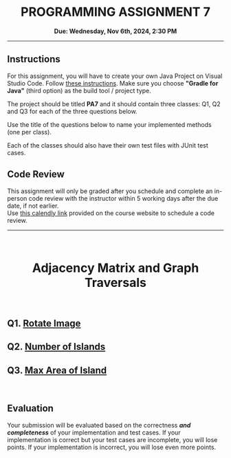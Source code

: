 <center><h1>PROGRAMMING ASSIGNMENT 7</h1>

**Due: Wednesday, Nov 6th, 2024, 2:30 PM**</center>

---
## **Instructions**

For this assignment, you will have to create your own Java Project on Visual Studio Code. Follow [these instructions](https://code.visualstudio.com/docs/java/java-project#_create-a-new-java-project). Make sure you choose **"Gradle for Java"** (third option) as the build tool / project type. 

The project should be titled **PA7** and it should contain three classes: Q1, Q2 and Q3 for each of the three questions below. 

Use the title of the questions below to name your implemented methods (one per class). 

Each of the classes should also have their own test files with JUnit test cases. 

## **Code Review**
This assignment will only be graded after you schedule and complete an in-person code review 
with the instructor within 5 working days after the due date, if not earlier. \
Use [this calendly link](https://calendly.com/ssultan-dpq/) provided on the course website to schedule a code review.

---

<br/>
<h1><center>Adjacency Matrix and Graph Traversals</h1></center>
<br/>

## Q1. [Rotate Image](https://leetcode.com/problems/rotate-image/description/)

## Q2. [Number of Islands](https://leetcode.com/problems/number-of-islands/description/)

## Q3. [Max Area of Island](https://neetcode.io/problems/max-area-of-island)

<br/>

## Evaluation

Your submission will be evaluated based on the correctness **_and completeness_** of your implementation and test cases. If your implementation is correct but your test cases are incomplete, you will lose points. If your implementation is incorrect, you will lose even more points.

